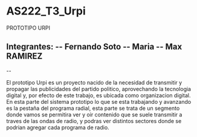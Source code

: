 # AS222_T3_Urpi
PROTOTIPO URPI


Integrantes: 
-- Fernando Soto
-- Maria 
-- Max RAMIREZ 
-- 
-- 


El prototipo Urpi es un proyecto nacido de la necesidad de transmitir y propagar las publicidades del partido politico, aprovechando la tecnologia digital y, por efecto de este trabajo, es ubicada como organizacion digital.
En esta parte del sistema prototipo lo que se esta trabajando y avanzando es la pestaña del programa radial, esta parte se trata de un segmento donde vamos se permitira ver y oir contenido que se suele transmitir a traves de las ondas de radio, y podras ver distintos sectores donde se podrian agregar cada programa de radio.
